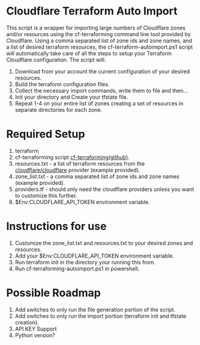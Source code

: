 # Cloudflare Terraform Auto Import
This script is a wrapper for importing large numbers of Cloudflare zones and/or resources using the cf-terraforming command line tool provided by Cloudflare.  Using a comma separated list of zone ids and zone names, and a list of desired terraform resources, the cf-terraform-autoimport.ps1 script will automatically take care of all the steps to setup your Terraform Cloudflare configuration.  The script will:
1. Download from your account the current configuration of your desired resources.
2. Build the terraform configuration files.
3. Collect the necessary import commands, write them to file and then...
4. Init your directory and Create your tfstate file.
5. Repeat 1-4 on your entire list of zones creating a set of resources in separate directories for each zone.  

# Required Setup
1. terraform 
2. cf-terraforming script [cf-terraforming(github)](https://github.com/cloudflare/cf-terraforming).
3. resources.txt - a list of terraform resources from the [cloudflare/cloudflare](https://registry.terraform.io/providers/cloudflare/cloudflare/latest) provider (example provided).
4. zone_list.txt - a comma separated list of zone ids and zone names (example provided).
5. providers.tf - should only need the cloudflare providers unless you want to customize this further.
6. $Env:CLOUDFLARE_API_TOKEN environment variable.  

# Instructions for use
1. Customize the zone_list.txt and resources.txt to your desired zones and resources.
2. Add your $Env:CLOUDFLARE_API_TOKEN environment variable.
3. Run terraform init in the directory your running this from. 
4. Run cf-terraforming-autoimport.ps1 in powershell.    

# Possible Roadmap
1. Add switches to only run the file generation portion of the script.
2. Add switches to only run the import portion (terraform init and tfstate creation).
3. API KEY Support
4. Python version?